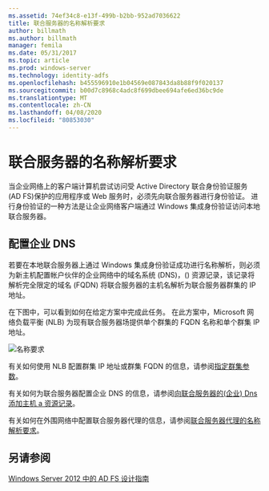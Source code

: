 ```yaml
---
ms.assetid: 74ef34c8-e13f-499b-b2bb-952ad7036622
title: 联合服务器的名称解析要求
author: billmath
ms.author: billmath
manager: femila
ms.date: 05/31/2017
ms.topic: article
ms.prod: windows-server
ms.technology: identity-adfs
ms.openlocfilehash: b455596910e1b04569e087843da8b88f9f020137
ms.sourcegitcommit: b00d7c8968c4adc8f699dbee694afe6ed36bc9de
ms.translationtype: MT
ms.contentlocale: zh-CN
ms.lasthandoff: 04/08/2020
ms.locfileid: "80853030"
---
```

# <a name="name-resolution-requirements-for-federation-servers"></a>联合服务器的名称解析要求

当企业网络上的客户端计算机尝试访问受 Active Directory 联合身份验证服务 \(AD FS\)保护的应用程序或 Web 服务时，必须先向联合服务器进行身份验证。 进行身份验证的一种方法是让企业网络客户端通过 Windows 集成身份验证访问本地联合服务器。  
  
## <a name="configure-corporate-dns"></a>配置企业 DNS  
若要在本地联合服务器上通过 Windows 集成身份验证成功进行名称解析，则必须为新主机配置帐户伙伴的企业网络中的域名系统 \(DNS\)，\(\) 资源记录，该记录将解析完全限定的域名 \(FQDN\) 将联合服务器的主机名解析为联合服务器群集的 IP 地址。  
  
在下图中，可以看到如何在给定方案中完成此任务。 在此方案中，Microsoft 网络负载平衡 \(NLB\) 为现有联合服务器场提供单个群集的 FQDN 名称和单个群集 IP 地址。  
  
![名称要求](media/adfs2_deploy_single_fs.gif)  
  
有关如何使用 NLB 配置群集 IP 地址或群集 FQDN 的信息，请参阅[指定群集参数](https://go.microsoft.com/fwlink/?LinkId=75282)。  
  
有关如何为联合服务器配置企业 DNS 的信息，请参阅[向联合服务器的&#40;企业&#41; Dns 添加主机 a 资源记录](../../ad-fs/deployment/Add-a-Host--A--Resource-Record-to-Corporate-DNS-for-a-Federation-Server.md)。  
  
有关如何在外围网络中配置联合服务器代理的信息，请参阅[联合服务器代理的名称解析要求](Name-Resolution-Requirements-for-Federation-Server-Proxies.md)。  
  

## <a name="see-also"></a>另请参阅
[Windows Server 2012 中的 AD FS 设计指南](AD-FS-Design-Guide-in-Windows-Server-2012.md)
